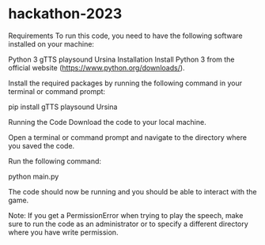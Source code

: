 # hackathon-2023

Requirements
To run this code, you need to have the following software installed on your machine:

Python 3
gTTS
playsound
Ursina
Installation
Install Python 3 from the official website (https://www.python.org/downloads/).

Install the required packages by running the following command in your terminal or command prompt:


pip install gTTS playsound Ursina


Running the Code
Download the code to your local machine.

Open a terminal or command prompt and navigate to the directory where you saved the code.

Run the following command:

python main.py

The code should now be running and you should be able to interact with the game.

Note: If you get a PermissionError when trying to play the speech, make sure to run the code as an administrator or to specify a different directory where you have write permission.